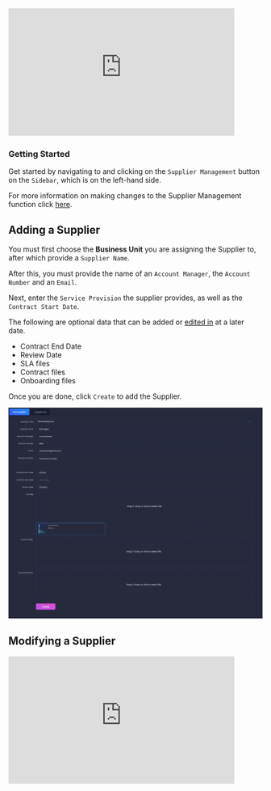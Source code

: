 <iframe src="https://www.youtube-nocookie.com/embed/Vq6wZU29mqo?vq=hd1080&rel=0&cc_load_policy=1&color=white" width="448" height="252" frameborder="0" allow="fullscreen" allowfullscreen></iframe>

### Getting Started

Get started by navigating to and clicking on the `Supplier Management` button on the `Sidebar`, which is on the left-hand side.

For more information on making changes to the Supplier Management function click [here][Supplier Management].

## Adding a Supplier

You must first choose the **Business Unit** you are assigning the Supplier to, after which provide a `Supplier Name`.

After this, you must provide the name of an `Account Manager`, the `Account Number` and an `Email`.

Next, enter the `Service Provision` the supplier provides, as well as the `Contract Start Date`.

The following are optional data that can be added or [edited in][Supplier Management] at a later date.

+ Contract End Date
+ Review Date
+ SLA files
+ Contract files
+ Onboarding files

Once you are done, click `Create` to add the Supplier.

<img src="/img/DocImg/General Information/Supplier_Management/Completed_Supplier_Manager_Form.png" alt="Completed Supplier Form" class="center"/>

## Modifying a Supplier

<iframe src="https://www.youtube-nocookie.com/embed/m8UgQGGE7dI?vq=hd1080&rel=0&cc_load_policy=1&color=white" width="448" height="252" frameborder="0" allow="fullscreen" allowfullscreen></iframe>


[Supplier Management]: #modifying-a-supplier
